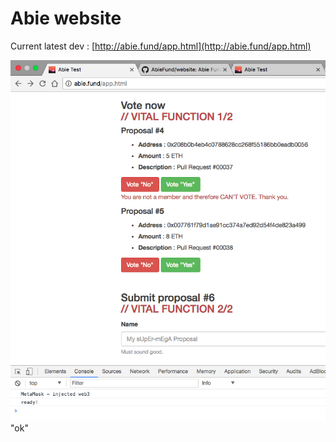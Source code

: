 # Abie website

Current latest dev : [http://abie.fund/app.html](http://abie.fund/app.html)

![yes](https://github.com/AbieFund/website/blob/master/img/live-app.png) "ok"
